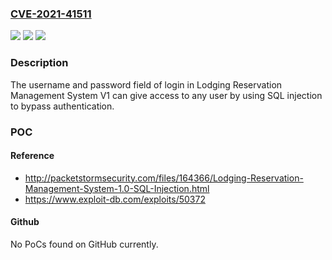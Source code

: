 ### [CVE-2021-41511](https://cve.mitre.org/cgi-bin/cvename.cgi?name=CVE-2021-41511)
![](https://img.shields.io/static/v1?label=Product&message=n%2Fa&color=blue)
![](https://img.shields.io/static/v1?label=Version&message=n%2Fa&color=blue)
![](https://img.shields.io/static/v1?label=Vulnerability&message=n%2Fa&color=brighgreen)

### Description

The username and password field of login in Lodging Reservation Management System V1 can give access to any user by using SQL injection to bypass authentication.

### POC

#### Reference
- http://packetstormsecurity.com/files/164366/Lodging-Reservation-Management-System-1.0-SQL-Injection.html
- https://www.exploit-db.com/exploits/50372

#### Github
No PoCs found on GitHub currently.

